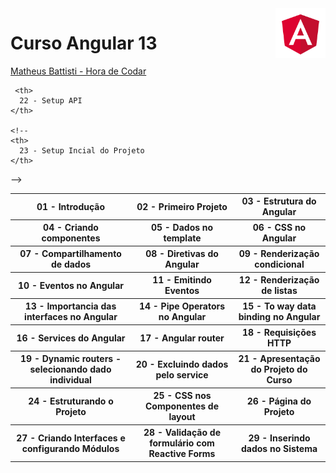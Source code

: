  <img src="angular.png" with="80" height="80" align="right">
<!-- https://angular.io/presskit-->

# Curso Angular 13

<a href="https://www.youtube.com/playlist?list=PLnDvRpP8Bnex2GQEN0768_AxZg_RaIGmw">Matheus Battisti - Hora de Codar</a>

<table>
  <tr>
    <th> 
       01 - Introdução
    </th>
    <th>
       02 - Primeiro Projeto
    </th>
    <th>
      03 - Estrutura do Angular
    </th>
  </tr>
  
  <tr>
    <th>
      04 - Criando componentes
    </th>
    <th>
      05 - Dados no template
    </th>
      <th>
      06 - CSS no Angular
    </th>
  </tr>
  <tr>
    <th>
     07 - Compartilhamento de dados
    </th>
    <th>
      08 - Diretivas do Angular
    </th>
     <th>
      09 - Renderização condicional
    </th>
  </tr>
  
  <tr>
    <th>
      10 - Eventos no Angular
    </th>
    <th>
      11 - Emitindo Eventos
    </th>
    <th>
      12 - Renderização de listas
    </th>
  </tr>
  <tr>
    <th>
      13 - Importancia das interfaces no Angular
    </th>
    <th>
      14 - Pipe Operators no Angular
    </th>
     <th>
      15 - To way data binding no Angular
    </th>
  </tr>
  <tr>
    <th>
      16 - Services do Angular
    </th>
     <th>
      17 - Angular router
    </th>
    <th>
      18 - Requisições HTTP
    </th>
  </tr>
  <tr>
    <th>
     19 - Dynamic routers - selecionando dado individual  
    </th>
     <th>
      20 - Excluindo dados pelo service
    </th>
    <th>
      21 - Apresentação do Projeto  do Curso
    </th>
  </tr>
       
     <th>
      22 - Setup API
    </th>

    <!--
    <th>
      23 - Setup Incial do Projeto
    </th>
  </tr>
   <tr>
    <th>
      24 - Estruturando o Projeto
    </th>
     <th>
      25 - CSS nos Componentes de layout
    </th>
    <th>
      26 - Página do Projeto
    </th>
  </tr>
   <tr>
    <th>
      27 - Criando Interfaces e configurando Módulos
    </th>
     <th>
      28 - Validação de formulário com Reactive Forms
    </th>
    <th>
      29 - Inserindo dados no Sistema
    </th>
  </tr>
    -->
</table>
